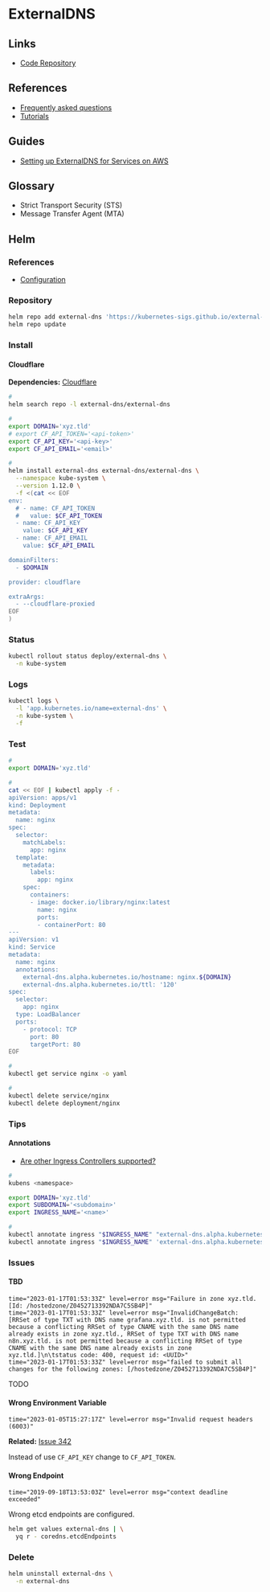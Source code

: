 # ExternalDNS

## Links

- [Code Repository](https://github.com/kubernetes-sigs/external-dns)

## References

- [Frequently asked questions](https://github.com/kubernetes-incubator/external-dns/blob/master/docs/faq.md#user-content-are-other-ingress-controllers-supported)
- [Tutorials](https://github.com/kubernetes-incubator/external-dns/tree/master/docs/tutorials)

## Guides

- [Setting up ExternalDNS for Services on AWS](https://github.com/kubernetes-sigs/external-dns/blob/master/docs/tutorials/aws.md)

## Glossary

- Strict Transport Security (STS)
- Message Transfer Agent (MTA)

## Helm

### References

- [Configuration](https://github.com/kubernetes-sigs/external-dns/tree/master/charts/external-dns#configuration)

### Repository

```sh
helm repo add external-dns 'https://kubernetes-sigs.github.io/external-dns'
helm repo update
```

<!-- ### Dependencies

- [etcd (Bitnami)](/etcd.md) or [etcd Operator](/etcd-operator.md) -->

### Install

<!-- **Dependencies:** [CoreDNS](/coredns.md)

```sh
#
helm search repo -l external-dns/external-dns

#
export KUBERNETES_IP='<kubernetes-ip>'
export DOMAIN="${KUBERNETES_IP}.nip.io"

#
helm install external-dns bitnami/external-dns \
  --namespace kube-system \
  --version 1.12.0\
  -f <(cat << EOF
provider: coredns

coredns:
  etcdEndpoints: http://etcd-cluster.kube-system.svc.cluster.local:2379
EOF
)
``` -->

#### Cloudflare

<!--
https://github.com/kubernetes-sigs/external-dns/blob/master/docs/tutorials/cloudflare.md
-->

**Dependencies:** [Cloudflare](/cloudflare/README.md)

```sh
#
helm search repo -l external-dns/external-dns

#
export DOMAIN='xyz.tld'
# export CF_API_TOKEN='<api-token>'
export CF_API_KEY='<api-key>'
export CF_API_EMAIL='<email>'

#
helm install external-dns external-dns/external-dns \
  --namespace kube-system \
  --version 1.12.0 \
  -f <(cat << EOF
env:
  # - name: CF_API_TOKEN
  #   value: $CF_API_TOKEN
  - name: CF_API_KEY
    value: $CF_API_KEY
  - name: CF_API_EMAIL
    value: $CF_API_EMAIL

domainFilters:
  - $DOMAIN

provider: cloudflare

extraArgs:
  - --cloudflare-proxied
EOF
)
```

### Status

```sh
kubectl rollout status deploy/external-dns \
  -n kube-system
```

### Logs

```sh
kubectl logs \
  -l 'app.kubernetes.io/name=external-dns' \
  -n kube-system \
  -f
```

### Test

<!--
https://tech.serhatteker.com/post/2021-08/kubernetes-ingress-ssl-dns-cloudflare/
-->

```sh
#
export DOMAIN='xyz.tld'

#
cat << EOF | kubectl apply -f -
apiVersion: apps/v1
kind: Deployment
metadata:
  name: nginx
spec:
  selector:
    matchLabels:
      app: nginx
  template:
    metadata:
      labels:
        app: nginx
    spec:
      containers:
      - image: docker.io/library/nginx:latest
        name: nginx
        ports:
        - containerPort: 80
---
apiVersion: v1
kind: Service
metadata:
  name: nginx
  annotations:
    external-dns.alpha.kubernetes.io/hostname: nginx.${DOMAIN}
    external-dns.alpha.kubernetes.io/ttl: '120'
spec:
  selector:
    app: nginx
  type: LoadBalancer
  ports:
    - protocol: TCP
      port: 80
      targetPort: 80
EOF

#
kubectl get service nginx -o yaml

#
kubectl delete service/nginx
kubectl delete deployment/nginx
```

<!--
kubectl annotate service nginx 'external-dns.alpha.kubernetes.io/cloudflare-proxied=true'
-->

### Tips

<!-- ####

Identity and Access Management (IAM) -> Policies -> external-dns

```sh
#
cat << EOF > ./external-dns.json
{
  "Version": "2012-10-17",
  "Statement": [
    {
      "Effect": "Allow",
      "Action": [
        "route53:ChangeResourceRecordSets",
        "sts:AssumeRole"
      ],
      "Resource": [
        "arn:aws:route53::*:hostedzone/*",
        "arn:aws:iam::[account-id]:role/external-dns"
      ]
    },
    {
      "Effect": "Allow",
      "Action": [
        "route53:ListHostedZones",
        "route53:ListResourceRecordSets",
        "route53:ListHostedZonesByName"
      ],
      "Resource": [
        "*"
      ]
    },
    {
      "Effect": "Allow",
      "Action": "route53:GetChange",
      "Resource": "arn:aws:route53:::change/*"
    },
    {
      "Effect": "Allow",
      "Action": [
        "route53:ChangeResourceRecordSets",
        "route53:ListResourceRecordSets"
      ],
      "Resource": "arn:aws:route53:::hostedzone/*"
    },
    {
      "Effect": "Allow",
      "Action": "route53:ListHostedZonesByName",
      "Resource": "*"
    }
  ]
}
EOF

#
cat << EOF > ./external-dns.json
{
  "Version": "2012-10-17",
  "Statement": [
    {
      "Effect": "Allow",
      "Action": [
        "route53:ChangeResourceRecordSets"
      ],
      "Resource": [
        "arn:aws:route53:::hostedzone/*"
      ]
    },
    {
      "Effect": "Allow",
      "Action": [
        "route53:ListHostedZones",
        "route53:ListResourceRecordSets"
      ],
      "Resource": [
        "*"
      ]
    }
  ]
}
EOF
``` -->

#### Annotations

- [Are other Ingress Controllers supported?](https://github.com/kubernetes-incubator/external-dns/blob/master/docs/faq.md#user-content-are-other-ingress-controllers-supported)

```sh
#
kubens <namespace>

export DOMAIN='xyz.tld'
export SUBDOMAIN='<subdomain>'
export INGRESS_NAME='<name>'

#
kubectl annotate ingress "$INGRESS_NAME" "external-dns.alpha.kubernetes.io/target=$SUBDOMAIN.$DOMAIN"
kubectl annotate ingress "$INGRESS_NAME" 'external-dns.alpha.kubernetes.io/ttl=120'
```

### Issues

#### TBD

```log
time="2023-01-17T01:53:33Z" level=error msg="Failure in zone xyz.tld. [Id: /hostedzone/Z0452713392NDA7C5SB4P]"
time="2023-01-17T01:53:33Z" level=error msg="InvalidChangeBatch: [RRSet of type TXT with DNS name grafana.xyz.tld. is not permitted because a conflicting RRSet of type CNAME with the same DNS name already exists in zone xyz.tld., RRSet of type TXT with DNS name n8n.xyz.tld. is not permitted because a conflicting RRSet of type CNAME with the same DNS name already exists in zone xyz.tld.]\n\tstatus code: 400, request id: <UUID>"
time="2023-01-17T01:53:33Z" level=error msg="failed to submit all changes for the following zones: [/hostedzone/Z0452713392NDA7C5SB4P]"
```

TODO

#### Wrong Environment Variable

```log
time="2023-01-05T15:27:17Z" level=error msg="Invalid request headers (6003)"
```

**Related:** [Issue 342](https://github.com/kubernetes-sigs/external-dns/issues/342)

Instead of use `CF_API_KEY` change to `CF_API_TOKEN`.

#### Wrong Endpoint

```log
time="2019-09-18T13:53:03Z" level=error msg="context deadline exceeded"
```

Wrong etcd endpoints are configured.

```sh
helm get values external-dns | \
  yq r - coredns.etcdEndpoints
```

### Delete

```sh
helm uninstall external-dns \
  -n external-dns
```

<!--
service.beta.kubernetes.io/aws-load-balancer-type: "nlb"
service.beta.kubernetes.io/aws-load-balancer-internal: "true"
service.beta.kubernetes.io/aws-load-balancer-internal: 10.96.0.0/11
service.beta.kubernetes.io/aws-load-balancer-proxy-protocol: "*"
service.beta.kubernetes.io/aws-load-balancer-ssl-cert: arn:aws:acm:us-east-1:[id]:certificate/[uuid]
service.beta.kubernetes.io/aws-load-balancer-ssl-ports: https
service.beta.kubernetes.io/aws-load-balancer-cross-zone-load-balancing-enabled: "true"
-->
